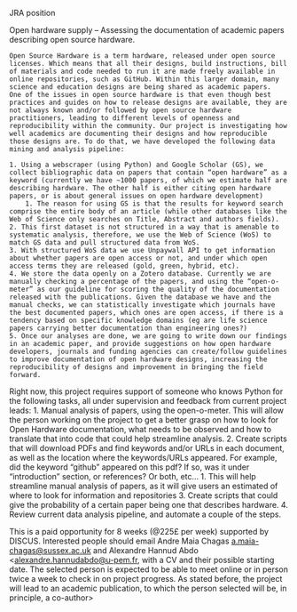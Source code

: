 JRA position

Open hardware supply – Assessing the documentation of academic papers describing open source hardware. 


	Open Source Hardware is a term hardware, released under open source licenses. Which means that all their designs, build instructions, bill of materials and code needed to run it are made freely available in online repositories, such as GitHub. Within this larger domain, many science and education designs are being shared as academic papers. 
	One of the issues in open source hardware is that even though best practices and guides on how to release designs are available, they are not always known and/or followed by open source hardware practitioners, leading to different levels of openness and reproducibility within the community. Our project is investigating how well academics are documenting their designs and how reproducible those designs are. To do that, we have developed the following data mining and analysis pipeline:

    1. Using a webscraper (using Python) and Google Scholar (GS), we collect bibliographic data on papers that contain “open hardware” as a keyword (currently we have ~1000 papers, of which we estimate half are describing hardware. The other half is either citing open hardware papers, or is about general issues on open hardware development)
        1. The reason for using GS is that the results for keyword search comprise the entire body of an article (while other databases like the Web of Science only searches on Title, Abstract and authors fields).
    2. This first dataset is not structured in a way that is amenable to systematic analysis, therefore, we use the Web of Science (WoS) to match GS data and pull structured data from WoS. 
    3. With structured WoS data we use Unpaywall API to get information about whether papers are open access or not, and under which open access terms they are released (gold, green, hybrid, etc).
    4. We store the data openly on a Zotero database. Currently we are manually checking a percentage of the papers, and using the “open-o-meter” as our guideline for scoring the quality of the documentation released with the publications. Given the database we have and the manual checks, we can statistically investigate which journals have the best documented papers, which ones are open access, if there is a tendency based on specific knowledge domains (eg are life science papers carrying better documentation than engineering ones?)
    5. Once our analyses are done, we are going to write down our findings in an academic paper, and provide suggestions on how open hardware developers, journals and funding agencies can create/follow guidelines to improve documentation of open hardware designs, increasing the reproducibility of designs and improvement in bringing the field forward.


Right now, this project requires support of someone who knows Python for the following tasks, all under supervision and feedback from current project leads:
    1. Manual analysis of papers, using the open-o-meter. This will allow the person working on the project to get a better grasp on how to look for Open Hardware documentation, what needs to be observed and how to translate that into code that could help streamline analysis.
    2. Create scripts that will download PDFs and find keywords and/or URLs in each document, as well as the location where the keywords/URLs appeared. For example, did the keyword “github” appeared on this pdf? If so, was it under “introduction” section, or references? Or both, etc…
        1. This will help streamline manual analysis of papers, as it will give users an estimated of where to look for information and repositories
    3. Create scripts that could give the probability of a certain paper being one that describes hardware. 
    4. Review current data analysis pipeline, and automate a couple of the steps.


This is a paid opportunity for 8 weeks (@225£ per week) supported by DISCUS. Interested people should email Andre Maia Chagas a.maia-chagas@sussex.ac.uk and Alexandre Hannud Abdo <alexandre.hannudabdo@u-pem.fr, with a CV and their possible starting date. The selected person is expected to be able to meet online or in person twice a week to check in on project progress. As stated before, the project will lead to an academic publication, to which the person selected will be, in principle, a co-author>

